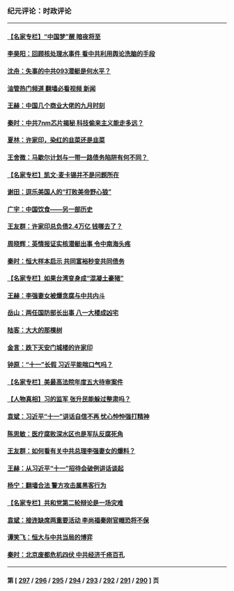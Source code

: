### 纪元评论：时政评论
---
#### [【名家专栏】“中国梦”醒 暗夜将至](../../pages/nsc1025/n14088776.md?10070330) 
#### [李昊阳：回顾核处理水事件 看中共利用舆论洗脑的手段](../../pages/nsc1025/n14089405.md?10070330) 
#### [沈舟：失事的中共093潜艇是何水平？](../../pages/nsc1025/n14089236.md?10070330) 
#### [油管热门频道 翻墙必看视频 新闻](ok?10070330)
#### [王赫：中国几个商业大佬的九月时刻](../../pages/nsc1025/n14089130.md?10070330) 
#### [秦时：中共7nm芯片揭秘 科技偷来主义能走多远？](../../pages/nsc1025/n14089116.md?10070330) 
#### [夏林：许家印，染红的韭菜还是韭菜](../../pages/nsc1025/n14089066.md?10070330) 
#### [王舍微：马歇尔计划与一带一路债务陷阱有何不同？ ](../../pages/nsc1025/n14089038.md?10070330) 
#### [【名家专栏】凯文‧麦卡锡并不是问题所在](../../pages/nsc1025/n14088984.md?10070330) 
#### [谢田：逗乐美国人的“打败美帝野心狼”](../../pages/nsc1025/n14089022.md?10070330) 
#### [广宇：中国饮食——另一部历史](../../pages/nsc1025/n14088602.md?10070330) 
#### [王友群：许家印总负债2.4万亿 钱哪去了？](../../pages/nsc1025/n14088293.md?10070330) 
#### [周晓辉：英情报证实核潜艇出事 令中南海头疼](../../pages/nsc1025/n14088224.md?10070330) 
#### [秦时：恒大样本启示 共同富裕秒变共同债务](../../pages/nsc1025/n14088209.md?10070330) 
#### [【名家专栏】如果台湾变身成“混凝土豪猪”](../../pages/nsc1025/n14087365.md?10070330) 
#### [王赫：李强妻女被爆贪腐与中共内斗](../../pages/nsc1025/n14088200.md?10070330) 
#### [岳山：两任国防部长出事 八一大楼成凶宅](../../pages/nsc1025/n14087777.md?10070330) 
#### [陆客：大大的那棵树](../../pages/nsc1025/n14088052.md?10070330) 
#### [金言：跌下天安门城楼的许家印](../../pages/nsc1025/n14087498.md?10070330) 
#### [钟原：“十一”长假 习近平能喘口气吗？](../../pages/nsc1025/n14087690.md?10070330) 
#### [【名家专栏】美最高法院年度五大待审案件](../../pages/nsc1025/n14087357.md?10070330) 
#### [【人物真相】习的监军 张升民能躲过整肃吗？](../../pages/nsc1025/n14087439.md?10070330) 
#### [袁斌：习近平“十一”讲话自信不再 忧心忡忡强打精神](../../pages/nsc1025/n14087166.md?10070330) 
#### [陈思敏：医疗腐败深水区也是军队反腐死角](../../pages/nsc1025/n14087155.md?10070330) 
#### [王友群：如何看有关中共总理李强妻女的爆料？](../../pages/nsc1025/n14086914.md?10070330) 
#### [王赫：从习近平“十一”招待会破例讲话谈起](../../pages/nsc1025/n14086891.md?10070330) 
#### [杨宁：翻墙合法 警方攻击属黑客行为](../../pages/nsc1025/n14086790.md?10070330) 
#### [【名家专栏】共和党第二轮辩论是一场灾难](../../pages/nsc1025/n14086511.md?10070330) 
#### [袁斌：接连缺席两重要活动 李尚福秦刚官帽恐将不保](../../pages/nsc1025/n14086335.md?10070330) 
#### [谭笑飞：恒大与中共当局的博弈](../../pages/nsc1025/n14086082.md?10070330) 
#### [秦时：北京废都危机四伏 中共经济千疮百孔](../../pages/nsc1025/n14086088.md?10070330) 

---
#### 第 [ [297](./297.md?10070330) / [296](./296.md?10070330) / [295](./295.md?10070330) / [294](./294.md?10070330) / [293](./293.md?10070330) / [292](./292.md?10070330) / [291](./291.md?10070330) / [290](./290.md?10070330) ] 页
